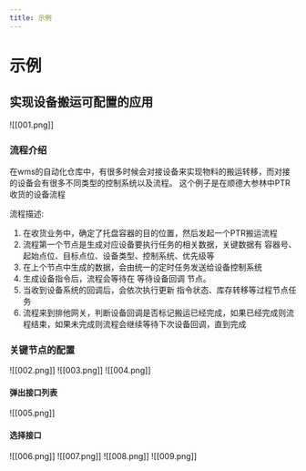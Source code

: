 ```yaml
---
title: 示例
---
```


# 示例

## 实现设备搬运可配置的应用
![[001.png]]
### 流程介绍
在wms的自动化仓库中，有很多时候会对接设备来实现物料的搬运转移，而对接的设备会有很多不同类型的控制系统以及流程。
这个例子是在顺德大参林中PTR收货的设备流程

流程描述:
1. 在收货业务中，确定了托盘容器的目的位置，然后发起一个PTR搬运流程
2. 流程第一个节点是生成对应设备要执行任务的相关数据，关键数据有 容器号、起始点位、目标点位、设备类型、控制系统、优先级等
3. 在上个节点中生成的数据，会由统一的定时任务发送给设备控制系统
4. 生成设备指令后，流程会等待在 等待设备回调 节点。
5. 当收到设备系统的回调后，会依次执行更新 指令状态、库存转移等过程节点任务
6. 流程来到排他网关，判断设备回调是否标记搬运已经完成，如果已经完成则流程结束，如果未完成则流程会继续等待下次设备回调，直到完成

### 关键节点的配置
![[002.png]]
![[003.png]]
![[004.png]]
#### 弹出接口列表
![[005.png]]
#### 选择接口
![[006.png]]
![[007.png]]
![[008.png]]
![[009.png]]
